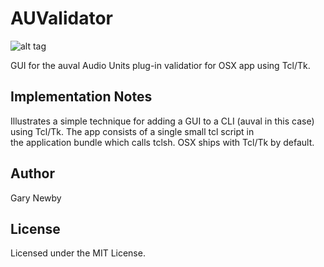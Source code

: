 AUValidator
===========

![alt tag](https://raw.githubusercontent.com/garynewby/AUValidator/master/screen.png)

GUI for the auval Audio Units plug-in validatior for OSX app 
using Tcl/Tk.  

Implementation Notes
--------------------
Illustrates a simple technique for adding a GUI to a CLI (auval in this case)  
using Tcl/Tk. The app consists of a single small tcl script  in  
the application bundle which calls tclsh. OSX ships with Tcl/Tk by default.

Author
------
Gary Newby

License
-------
Licensed under the MIT License.
